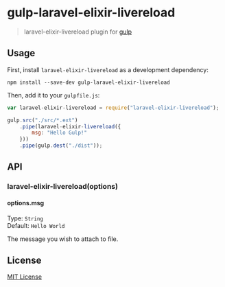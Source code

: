 # gulp-laravel-elixir-livereload
> laravel-elixir-livereload plugin for [gulp](https://github.com/wearefractal/gulp)

## Usage

First, install `laravel-elixir-livereload` as a development dependency:

```shell
npm install --save-dev gulp-laravel-elixir-livereload
```

Then, add it to your `gulpfile.js`:

```javascript
var laravel-elixir-livereload = require("laravel-elixir-livereload");

gulp.src("./src/*.ext")
	.pipe(laravel-elixir-livereload({
		msg: "Hello Gulp!"
	}))
	.pipe(gulp.dest("./dist"));
```

## API

### laravel-elixir-livereload(options)

#### options.msg
Type: `String`  
Default: `Hello World`

The message you wish to attach to file.


## License

[MIT License](http://en.wikipedia.org/wiki/MIT_License)

[npm-url]: https://npmjs.org/package/laravel-elixir-livereload
[npm-image]: https://badge.fury.io/js/laravel-elixir-livereload.png


